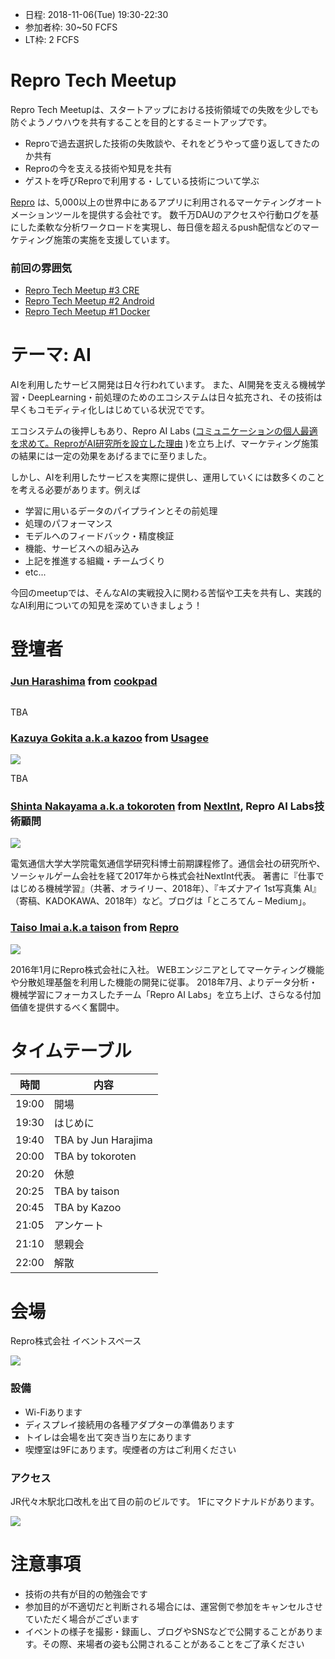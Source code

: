 - 日程: 2018-11-06(Tue) 19:30-22:30
- 参加者枠: 30~50 FCFS
- LT枠: 2 FCFS

# Repro Tech Meetup

Repro Tech Meetupは、スタートアップにおける技術領域での失敗を少しでも防ぐようノウハウを共有することを目的とするミートアップです。

- Reproで過去選択した技術の失敗談や、それをどうやって盛り返してきたのか共有
- Reproの今を支える技術や知見を共有
- ゲストを呼びReproで利用する・している技術について学ぶ

[Repro](https://repro.io) は、5,000以上の世界中にあるアプリに利用されるマーケティングオートメーションツールを提供する会社です。
数千万DAUのアクセスや行動ログを基にした柔軟な分析ワークロードを実現し、毎日億を超えるpush配信などのマーケティング施策の実施を支援しています。

### 前回の雰囲気

- [Repro Tech Meetup #3 CRE](https://togetter.com/li/1272696)
- [Repro Tech Meetup #2 Android](https://togetter.com/li/1261085)
- [Repro Tech Meetup #1 Docker](https://togetter.com/li/1251270)

# テーマ: AI

AIを利用したサービス開発は日々行われています。
また、AI開発を支える機械学習・DeepLearning・前処理のためのエコシステムは日々拡充され、その技術は早くもコモディティ化しはじめている状況でです。

エコシステムの後押しもあり、Repro AI Labs ([コミュニケーションの個人最適を求めて。ReproがAI研究所を設立した理由](https://ledge.ai/repro-ai-labs-interview/) )を立ち上げ、マーケティング施策の結果には一定の効果をあげるまでに至りました。

しかし、AIを利用したサービスを実際に提供し、運用していくには数多くのことを考える必要があります。例えば

- 学習に用いるデータのパイプラインとその前処理
- 処理のパフォーマンス
- モデルへのフィードバック・精度検証
- 機能、サービスへの組み込み
- 上記を推進する組織・チームづくり
- etc...

今回のmeetupでは、そんなAIの実戦投入に関わる苦悩や工夫を共有し、実践的なAI利用についての知見を深めていきましょう！

# 登壇者

### [Jun Harashima](http://jun-harashima.net/) from [cookpad](https://info.cookpad.com/)

![]()

TBA

### [Kazuya Gokita a.k.a kazoo](https://twitter.com/kazoo04) from [Usagee](https://usagee.co.jp/)

![](https://pbs.twimg.com/profile_images/900994885745991682/bDt-vKBW_200x200.jpg)

TBA

### [Shinta Nakayama a.k.a tokoroten](https://twitter.com/tokoroten) from [NextInt](), Repro AI Labs技術顧問

![](https://pbs.twimg.com/profile_images/503531956676476928/mjRjMe3q_200x200.png)

電気通信大学大学院電気通信学研究科博士前期課程修了。通信会社の研究所や、ソーシャルゲーム会社を経て2017年から株式会社NextInt代表。
著書に『仕事ではじめる機械学習』（共著、オライリー、2018年）、『キズナアイ 1st写真集 AI』（寄稿、KADOKAWA、2018年）など。ブログは「ところてん – Medium」。

### [Taiso Imai a.k.a taison](https://twitter.com/taison124) from [Repro](https://repro.io)

![](https://pbs.twimg.com/profile_images/717179074884403200/244N6MYy_200x200.jpg)

2016年1月にRepro株式会社に入社。
WEBエンジニアとしてマーケティング機能や分散処理基盤を利用した機能の開発に従事。
2018年7月、よりデータ分析・機械学習にフォーカスしたチーム「Repro AI Labs」を立ち上げ、さらなる付加価値を提供するべく奮闘中。

# タイムテーブル

時間  | 内容
---   | ---
19:00 | 開場
19:30 | はじめに
19:40 | TBA by Jun Harajima
20:00 | TBA by tokoroten
20:20 | 休憩
20:25 | TBA by taison
20:45 | TBA by Kazoo
21:05 | アンケート
21:10 | 懇親会
22:00 | 解散

# 会場

Repro株式会社 イベントスペース

![](https://github.com/reproio/repro-tech-meetup/blob/master/assets/images/repro-event-space.png?raw=true)

### 設備

- Wi-Fiあります
- ディスプレイ接続用の各種アダプターの準備あります
- トイレは会場を出て突き当り左にあります
- 喫煙室は9Fにあります。喫煙者の方はご利用ください

### アクセス

JR代々木駅北口改札を出て目の前のビルです。
1Fにマクドナルドがあります。

![](https://github.com/reproio/repro-tech-meetup/blob/master/assets/images/repro-access-1.png?raw=true)

# 注意事項

- 技術の共有が目的の勉強会です
- 参加目的が不適切だと判断される場合には、運営側で参加をキャンセルさせていただく場合がございます
- イベントの様子を撮影・録画し、ブログやSNSなどで公開することがあります。その際、来場者の姿も公開されることがあることをご了承ください
